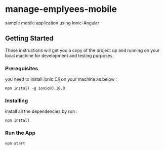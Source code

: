 # manage-emplyees-mobile

sample mobile application using Ionic-Angular

## Getting Started

These instructions will get you a copy of the project up and running on your local machine for development and testing purposes.

### Prerequisites

you need to install Ionic Cli on your machine as below :

```
npm install -g ionic@3.18.0
```

### Installing

install all the dependencies by run :

```
npm install
```

### Run the App

```
npm start
```
